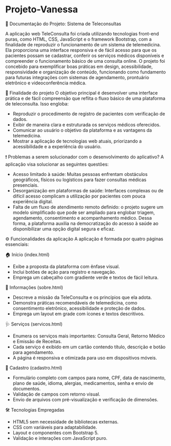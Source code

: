# Projeto-Vanessa

📄 Documentação do Projeto: Sistema de Teleconsultas

   A aplicação web TeleConsulta foi criada utilizando tecnologias front-end puras, como HTML, CSS, JavaScript e o framework Bootstrap, com a finalidade de reproduzir o funcionamento de um sistema de telemedicina. Ela proporciona uma interface responsiva e de fácil acesso para que os pacientes possam se cadastrar, conferir os serviços médicos disponíveis e compreender o funcionamento básico de uma consulta online.
O projeto foi concebido para exemplificar boas práticas em design, acessibilidade, responsividade e organização de conteúdo, funcionando como fundamento para futuras integrações com sistemas de agendamento, prontuário eletrônico e videoconferência médica.

🎯 Finalidade do projeto
O objetivo principal é desenvolver uma interface prática e de fácil compreensão que reflita o fluxo básico de uma plataforma de teleconsulta. Isso engloba:
- Reproduzir o procedimento de registro de pacientes com verificação de dados.
- Exibir de maneira clara e estruturada os serviços médicos oferecidos.
- Comunicar ao usuário o objetivo da plataforma e as vantagens da telemedicina.
- Mostrar a aplicação de tecnologias web atuais, priorizando a acessibilidade e a experiência do usuário.

❗ Problemas a serem solucionador com o desenvolvimento do aplicativo?
A aplicação visa solucionar as seguintes questões:
- Acesso limitado à saúde: Muitas pessoas enfrentam obstáculos geográficos, físicos ou logísticos para fazer consultas médicas presenciais.
- Desorganização em plataformas de saúde: Interfaces complexas ou de difícil acesso complicam a utilização por pacientes com pouca experiência digital.
- Falta de um fluxo de atendimento remoto definido: o projeto sugere um modelo simplificado que pode ser ampliado para englobar triagem, agendamento, consentimento e acompanhamento médico.
Dessa forma, a plataforma auxilia na democratização do acesso à saúde ao disponibilizar uma opção digital segura e eficaz.

⚙️ Funcionalidades da aplicação
A aplicação é formada por quatro páginas essenciais:

🏠 Início (index.html)
- Exibe a proposta da plataforma com ênfase visual.
- Inclui botões de ação para registro e navegação.
- Emprega um cabeçalho com gradiente verde e textos de fácil leitura.
  
📖 Informações (sobre.html)
- Descreve a missão da TeleConsulta e os princípios que ela adota.
- Demonstra práticas recomendáveis de telemedicina, como consentimento eletrônico, acessibilidade e proteção de dados.
- Emprega um layout em grade com ícones e textos descritivos.
  
🩺 Serviços (servicos.html)
- Enumera os serviços mais importantes: Consulta Geral, Retorno Médico e Emissão de Receitas.
- Cada serviço é exibido em um cartão contendo título, descrição e botão para agendamento.
- A página é responsiva e otimizada para uso em dispositivos móveis.
  
📝 Cadastro (cadastro.html)
- Formulário completo com campos para nome, CPF, data de nascimento, plano de saúde, idioma, alergias, medicamentos, senha e envio de documentos.
- Validação de campos com retorno visual.
- Envio de arquivos com pré-visualização e verificação de dimensões.
  
🛠 Tecnologias Empregadas
- HTML5 sem necessidade de bibliotecas externas.
- CSS com variáveis para adaptabilidade.
- Layout e componentes com Bootstrap 5.
- Validação e interações com JavaScript puro.
